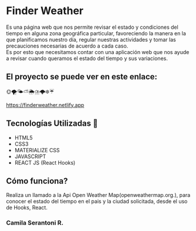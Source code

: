 

# Finder  Weather

Es una página web que nos permite revisar el estado y condiciones del tiempo en alguna zona geográfica particular, favoreciendo  la manera en la que planificamos nuestro día, regular nuestras actividades y tomar las precauciones necesarias de acuerdo a cada caso.  
Es por esto que necesitamos contar con una aplicación web que nos ayude a revisar cuando queramos el estado del tiempo y sus variaciones.


## El proyecto se puede ver en este enlace: 
🌞🌪️🌤️⛅🌦️⛈️🌩️❄️☔

https://finderweather.netlify.app



## Tecnologías Utilizadas 🧰

- HTML5
- CSS3 
- MATERIALIZE CSS
- JAVASCRIPT
- REACT JS (React Hooks)

## Cómo funciona? 
Realiza un llamado a la Api Open Weather Map(openweathermap.org.), para conocer el estado del tiempo en el pais y la ciudad solicitada, desde el uso de Hooks, React.  

### Camila Serantoni R. 

